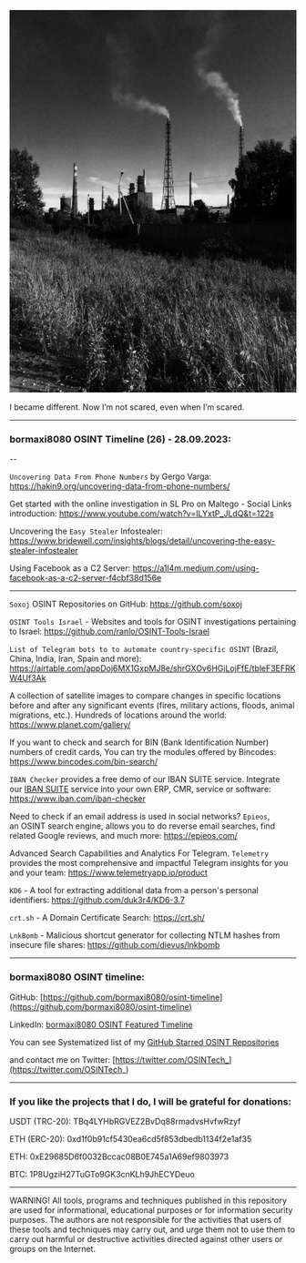 
![alt text](img/26.jpg)

I became different. Now I’m not scared, even when I’m scared.

----
### bormaxi8080 OSINT Timeline (26) - 28.09.2023:

--

```Uncovering Data From Phone Numbers``` by Gergo Varga: https://hakin9.org/uncovering-data-from-phone-numbers/

Get started with the online investigation in SL Pro on Maltego - Social Links introduction: https://www.youtube.com/watch?v=ILYxtP_JLdQ&t=122s

Uncovering the ```Easy Stealer``` Infostealer: https://www.bridewell.com/insights/blogs/detail/uncovering-the-easy-stealer-infostealer

Using Facebook as a C2 Server: https://a1l4m.medium.com/using-facebook-as-a-c2-server-f4cbf38d156e

----

```Soxoj``` OSINT Repositories on GitHub: https://github.com/soxoj

```OSINT Tools Israel``` - Websites and tools for OSINT investigations pertaining to Israel: https://github.com/ranlo/OSINT-Tools-Israel

```List of Telegram bots to to automate country-specific OSINT``` (Brazil, China, India, Iran, Spain and more): https://airtable.com/appDoj6MX1GxpMJ8e/shrGXOv6HGjLojFfE/tbleF3EFRKW4Uf3Ak

A collection of satellite images to compare changes in specific locations before and after any significant events (fires, military actions, floods, animal migrations, etc.). Hundreds of locations around the world: https://www.planet.com/gallery/

If you want to check and search for BIN (Bank Identification Number) numbers of credit cards, You can try the modules offered by Bincodes: https://www.bincodes.com/bin-search/

```IBAN Checker``` provides a free demo of our IBAN SUITE service. Integrate our [IBAN SUITE](https://www.iban.com/iban-suite) service into your own ERP, CMR, service or software: https://www.iban.com/iban-checker

Need to check if an email address is used in social networks? ```Epieos```, an OSINT search engine, allows you to do reverse email searches, find related Google reviews, and much more: https://epieos.com/

Advanced Search Capabilities and Analytics For Telegram. ```Telemetry``` provides the most comprehensive and impactful Telegram insights for you and your team: https://www.telemetryapp.io/product

```KD6``` - A tool for extracting additional data from a person's personal identifiers: https://github.com/duk3r4/KD6-3.7

```crt.sh``` - A Domain Certificate Search: https://crt.sh/

```LnkBomb``` - Malicious shortcut generator for collecting NTLM hashes from insecure file shares: https://github.com/dievus/lnkbomb

----
### bormaxi8080 OSINT timeline:

GitHub: [https://github.com/bormaxi8080/osint-timeline](https://github.com/bormaxi8080/osint-timeline)

LinkedIn: [bormaxi8080 OSINT Featured Timeline](https://www.linkedin.com/in/osintech/details/featured/)

You can see Systematized list of my [GitHub Starred OSINT Repositories](https://github.com/bormaxi8080/osint-repos-list)

and contact me on Twitter: [https://twitter.com/OSINTech_](https://twitter.com/OSINTech_)

----
### If you like the projects that I do, I will be grateful for donations:

USDT (TRC-20): TBq4LYHbRGVEZ2BvDq88rmadvsHvfwRzyf

ETH (ERC-20): 0xd1f0b91cf5430ea6cd5f853dbedb1134f2e1af35

ETH: 0xE29685D6f0032Bccac08B0E745a1A69ef9803973

BTC: 1P8UgziH27TuGTo9GK3cnKLh9JhECYDeuo

----

WARNING! All tools, programs and techniques published in this repository are used for informational, educational purposes or for information security purposes. The authors are not responsible for the activities that users of these tools and techniques may carry out, and urge them not to use them to carry out harmful or destructive activities directed against other users or groups on the Internet.